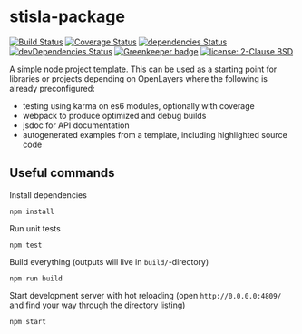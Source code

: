 # stisla-package

[![Build Status](https://travis-ci.org/terrestris/node-project-template.svg?branch=master)](https://travis-ci.org/terrestris/node-project-template)
[![Coverage Status](https://coveralls.io/repos/github/terrestris/node-project-template/badge.svg?branch=master)](https://coveralls.io/github/terrestris/node-project-template?branch=master) 
[![dependencies Status](https://david-dm.org/terrestris/node-project-template/status.svg)](https://david-dm.org/terrestris/node-project-template)
[![devDependencies Status](https://david-dm.org/terrestris/node-project-template/dev-status.svg)](https://david-dm.org/terrestris/node-project-template?type=dev)
[![Greenkeeper badge](https://badges.greenkeeper.io/terrestris/node-project-template.svg)](https://greenkeeper.io/)
[![license: 2-Clause BSD](https://img.shields.io/badge/license-2--Clause%20BSD-brightgreen.svg)](https://opensource.org/licenses/BSD-2-Clause)

A simple node project template. This can be used as a starting point for
libraries or projects depending on OpenLayers where the following is already
preconfigured:

* testing using karma on es6 modules, optionally with coverage
* webpack to produce optimized and debug builds
* jsdoc for API documentation
* autogenerated examples from a template, including highlighted source code

## Useful commands

Install dependencies

    npm install

Run unit tests

    npm test

Build everything (outputs will live in `build/`-directory)

    npm run build

Start development server with hot reloading (open `http://0.0.0.0:4809/` and find your way through the directory listing)

    npm start
